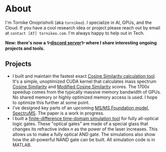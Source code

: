 # About

I'm Tornike Onoprishvili (aka `tornikeo`). I specialize in AI, GPUs, and the Cloud. If you have a cool research idea or project please reach out by email at `contact [AT] tornikeo.com`. I'm always happy to help out in Tech.

**New: there's now a ✨[discord server](https://discord.gg/MuJxRh2dZG)✨ where I share interesting ongoing projects and tools.**

## Projects
- I built and maintain the fastest exact [Cosine Similarity calculation tool](https://github.com/PangeAI/simms). It's a simple, unoptimized CUDA kernel that calculates mass spectrum [Cosine Similarity](https://matchms.readthedocs.io/en/latest/api/matchms.similarity.CosineGreedy.html) and [Modified Cosine Similarity](https://matchms.readthedocs.io/en/latest/api/matchms.similarity.ModifiedCosine.html) scores. The 1700x speedup comes from the typically massive memory bandwidth of GPUs. No shared memory or highly optimized memory access is used. I hope to optimize this further at some point.
- I've designed key parts of an upcoming [MS/MS Foundation model, SpectruMS](https://github.com/tornikeo/cdn/raw/master/assets/spectrums/iccs_presentation.pdf). The paper is a work in progress.
- I built a [finite-difference time-domain simulation tool](https://github.com/tornikeo/optical_nand) for fully all-optical logic gates. These "optical gates" are made of a special glass that changes its refractive index $n$ as the power of the laser increases. This allows us to make a fully optical AND gate. The simulations also show how the all-powerful NAND gate can be built. All simulation code is in MATLAB.
